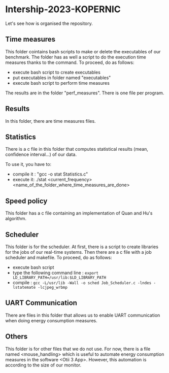 # Intership-2023-KOPERNIC

Let's see how is organised the repository. 

## Time measures

This folder cointains bash scripts to make or delete the executables of our benchmark. The folder has as well a script to do the execution time measures thanks to the <perf> command.
To proceed, do as follows: 
- execute bash script to create executables
- put executables in folder named "executables"
- execute bash script to perform time measures

The results are in the folder "perf_measures". There is one file per program.

## Results

In this folder, there are time measures files.

## Statistics

There is a c file in this folder that computes statistical results (mean, confidence interval...) of our data. 

To use it, you have to:
- compile it : "gcc -o stat Statistics.c"
- execute it: ./stat <current_frequency> <name_of_the_folder_where_time_measures_are_done> 

## Speed policy

This folder has a c file containing an implementation of Quan and Hu's algorithm.

## Scheduler

This folder is for the scheduler. At first, there is a script to create libraries for the jobs of our real-time systems. Then there are a c file with a job scheduler and makefile.
To proceed, do as follows: 
- execute bash script
- type the following command line : ```export LD_LIBRARY_PATH=/usr/lib:$LD_LIBRARY_PATH```
- compile : ```gcc -L/usr/lib -Wall -o sched Job_Scheduler.c -lndes -lstatemate -lcjpeg_wrbmp``` 

## UART Communication

There are files in this folder that allows us to enable UART communication when doing energy consumption measures.

## Others

This folder is for other files that we do not use. For now, there is a file named <mouse_handling> which is useful to automate energy consumption measures in the software <Otii 3 App>. However, this automation is according to the size of our monitor.
